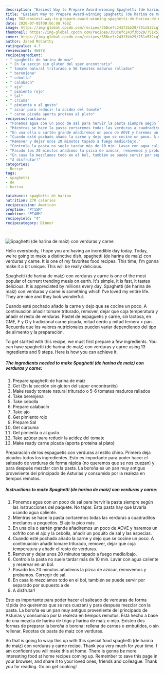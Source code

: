 ```yaml
---
description: "Easiest Way to Prepare Award-winning Spaghetti (de harina de maíz) con verduras y carne"
title: "Easiest Way to Prepare Award-winning Spaghetti (de harina de maíz) con verduras y carne"
slug: 962-easiest-way-to-prepare-award-winning-spaghetti-de-harina-de-maiz-con-verduras-y-carne
date: 2020-07-05T00:06:08.765Z
image: https://img-global.cpcdn.com/recipes/350cefc243f3bb29/751x532cq70/spaghetti-de-harina-de-maiz-con-verduras-y-carne-foto-principal.jpg
thumbnail: https://img-global.cpcdn.com/recipes/350cefc243f3bb29/751x532cq70/spaghetti-de-harina-de-maiz-con-verduras-y-carne-foto-principal.jpg
cover: https://img-global.cpcdn.com/recipes/350cefc243f3bb29/751x532cq70/spaghetti-de-harina-de-maiz-con-verduras-y-carne-foto-principal.jpg
author: Jared McCarthy
ratingvalue: 4.7
reviewcount: 46878
recipeingredient:
- " spaghetti de harina de maz"
- " En la seccin sin gluten del sper encontraris"
- " tomate natural triturado o 56 tomates maduros rallados"
- " berenjena"
- " cebolla"
- " calabacn"
- " ajo"
- " pimiento rojo"
- " Sal"
- " crcuma"
- " pimienta o al gusto"
- " azcar para reducir la acidez del tomate"
- " carne picada aporta protena al plato"
recipeinstructions:
- "Ponemos agua con un poco de sal para hervir la pasta siempre según las instrucciones del paquete. No tapar. Esta pasta hay que lavarla usando agua caliente."
- "Mientras se hace la pasta cortaremos todas las verduras a cuadraditos medianos a pequeños. El ajo lo pico más."
- "En una olla o sartén grande añadiremos un poco de AOVE y haremos un sofrito con el ajo y la cebolla, añadir un poquito de sal y las especias."
- "Cuando esté pochado añado la carne y dejo que se cocine un poco. A continuación añadir tomare triturado, remover, dejar que coja temperatura y añadir el resto de verduras."
- "Remover y dejar unos 20 minutos tapado a fuego medio/bajo."
- "Controla la pasta no suele tardar más de 10 min. Lavar con agua caliente y reservar en un bol."
- "Pasado los 20 minutos añadimos la pizca de azúcar, removemos y probamos. Corregir de sal."
- "En casa lo mezclamos todo en el bol, también se puede servir por separado por supuesto.a de"
- "A disfrutar!"
categories:
- Recipe
tags:
- spaghetti
- de
- harina

katakunci: spaghetti de harina 
nutrition: 278 calories
recipecuisine: American
preptime: "PT15M"
cooktime: "PT46M"
recipeyield: "4"
recipecategory: Dinner

---
```



![Spaghetti (de harina de maíz) con verduras y carne](https://img-global.cpcdn.com/recipes/350cefc243f3bb29/751x532cq70/spaghetti-de-harina-de-maiz-con-verduras-y-carne-foto-principal.jpg)

Hello everybody, I hope you are having an incredible day today. Today, we're going to make a distinctive dish, spaghetti (de harina de maíz) con verduras y carne. It is one of my favorites food recipes. This time, I'm gonna make it a bit unique. This will be really delicious.

Spaghetti (de harina de maíz) con verduras y carne is one of the most popular of current trending meals on earth. It's simple, it is fast, it tastes delicious. It is appreciated by millions every day. Spaghetti (de harina de maíz) con verduras y carne is something which I've loved my entire life. They are nice and they look wonderful.

Cuando esté pochado añado la carne y dejo que se cocine un poco. A continuación añadir tomare triturado, remover, dejar que coja temperatura y añadir el resto de verduras. Pastel de espaguetis y carne, sin lactosa, en GME, F y G y tradicional carne picada, mitad cerdo y mitad ternera • pan. Recuerda que los valores nutricionales pueden variar dependiendo del tipo de alimento y la preparación.


To get started with this recipe, we must first prepare a few ingredients. You can have spaghetti (de harina de maíz) con verduras y carne using 13 ingredients and 9 steps. Here is how you can achieve it.

<!--inarticleads1-->

##### The ingredients needed to make Spaghetti (de harina de maíz) con verduras y carne:

1. Prepare  spaghetti de harina de maíz
1. Get  (En la sección sin gluten del súper encontraréis)
1. Make ready  tomate natural triturado o 5-6 tomates maduros rallados
1. Take  berenjena
1. Take  cebolla
1. Prepare  calabacín
1. Take  ajo
1. Get  pimiento rojo
1. Prepare  Sal
1. Get  cúrcuma
1. Get  pimienta o al gusto
1. Take  azúcar para reducir la acidez del tomate
1. Make ready  carne picada (aporta proteína al plato)


Preparación de los espaguetis con verduras al estilo chino. Primero deja picados todos los ingredientes. Esto es importante para poder hacer el salteado de verduras de forma rápida (no queremos que se nos cuezan) y para después mezclar con la pasta. La boroña es un pan muy antiguo proveniente del principado de Asturias y consumido por la realeza en tiempos remotos. 

<!--inarticleads2-->

##### Instructions to make Spaghetti (de harina de maíz) con verduras y carne:

1. Ponemos agua con un poco de sal para hervir la pasta siempre según las instrucciones del paquete. No tapar. Esta pasta hay que lavarla usando agua caliente.
1. Mientras se hace la pasta cortaremos todas las verduras a cuadraditos medianos a pequeños. El ajo lo pico más.
1. En una olla o sartén grande añadiremos un poco de AOVE y haremos un sofrito con el ajo y la cebolla, añadir un poquito de sal y las especias.
1. Cuando esté pochado añado la carne y dejo que se cocine un poco. A continuación añadir tomare triturado, remover, dejar que coja temperatura y añadir el resto de verduras.
1. Remover y dejar unos 20 minutos tapado a fuego medio/bajo.
1. Controla la pasta no suele tardar más de 10 min. Lavar con agua caliente y reservar en un bol.
1. Pasado los 20 minutos añadimos la pizca de azúcar, removemos y probamos. Corregir de sal.
1. En casa lo mezclamos todo en el bol, también se puede servir por separado por supuesto.a de
1. A disfrutar!


Esto es importante para poder hacer el salteado de verduras de forma rápida (no queremos que se nos cuezan) y para después mezclar con la pasta. La boroña es un pan muy antiguo proveniente del principado de Asturias y consumido por la realeza en tiempos remotos. Está hecho a base de una mezcla de harina de trigo y harina de maíz o mijo. Existen dos formas de preparar la boroña o borona: rellena de carnes o embutidos, o sin rellenar. Recetas de pasta de maiz con verduras. 

So that is going to wrap this up with this special food spaghetti (de harina de maíz) con verduras y carne recipe. Thank you very much for your time. I am confident you will make this at home. There is gonna be more interesting food at home recipes coming up. Remember to save this page in your browser, and share it to your loved ones, friends and colleague. Thank you for reading. Go on get cooking!
